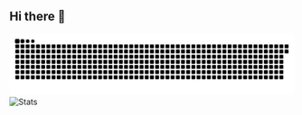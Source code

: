 ## Hi there 👋

<!--
**itsmarianmc/itsmarianmc** is a ✨ _special_ ✨ repository because its `README.md` (this file) appears on your GitHub profile.

Here are some ideas to get you started:

- 🔭 I’m currently working on ...
- 🌱 I’m currently learning ...
- 👯 I’m looking to collaborate on ...
- 🤔 I’m looking for help with ...
- 💬 Ask me about ...
- 📫 How to reach me: ...
- 😄 Pronouns: ...
- ⚡ Fun fact: ...
-->

![GitHub Snake](https://github.com/itsmarianmc/itsmarianmc/raw/output/github-contribution-grid-snake.svg)
![Stats](https://github-profile-trophy.vercel.app/?username=itsmarianmc&theme=radical&row=1&column=7&no-frame=true)